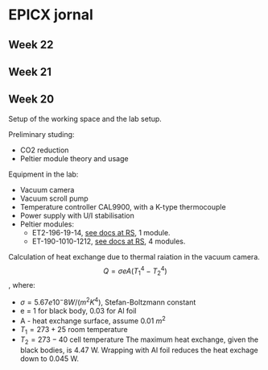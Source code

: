 # EPICX jornal
## Week 22
## Week 21
## Week 20
Setup of the working space and the lab setup.

Preliminary studing:
* CO2 reduction
* Peltier module theory and usage

Equipment in the lab:
* Vacuum camera 
* Vacuum scroll pump
* Temperature controller CAL9900, with a K-type thermocouple 
* Power supply with U/I stabilisation
* Peltier modules:
    * ET2-196-19-14, [see docs at RS](https://docs.rs-online.com/f6bf/A700000008614874.pdf), 1 module.
    * ET-190-1010-1212, [see docs at RS](https://it.rs-online.com/web/p/moduli-peltier/4901430), 4 modules.

Calculation of heat exchange due to thermal raiation in the vacuum camera.
$$Q = \sigma e A (T_1^4 - T_2^4)$$, where:
* $\sigma = 5.67e10^-8 W/(m^2 K^4)$, Stefan-Boltzmann constant
* e = 1 for black body, 0.03 for Al foil
* A - heat exchange surface, assume 0.01 $m^2$
* $T_1 = 273 + 25$ room temperature
* $T_2 = 273 - 40$ cell temperature
The maximum heat exchange, given the black bodies, is 4.47 W. Wrapping with Al foil reduces the heat exchage down to 0.045 W.


